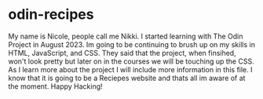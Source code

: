 # odin-recipes

My name is Nicole, people call me Nikki. I started learning with The Odin Project in August 2023. Im going to be continuing to 
brush up on my skills in HTML, JavaScript, and CSS. They said that the project, when finsihed, won't look pretty but later on in
the courses we will be touching up the CSS. As I learn more about the project I will include more information in this file. I know 
that it is going to be a Reciepes website and thats all im aware of at the moment. Happy Hacking!
